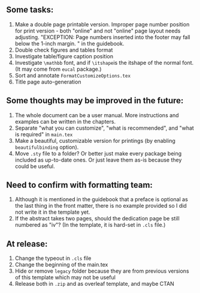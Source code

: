 ## Some tasks:
1. Make a double page printable version. Improper page number position for print version - both "online" and not "online" page layout needs adjusting. "EXCEPTION: Page numbers inserted into the footer may fall below the 1-inch margin. " in the guidebook.
2. Double check figures and tables format
3. Investigate table/figure caption position
4. Investigate `\mathbb` font, and if `\itshape`is the itshape of the normal font. (It may come from `eucal` package.)
5. Sort and annotate `FormatCustomizeOptions.tex`
6. Title page auto-generation

## Some thoughts may be improved in the future:
1. The whole document can be a user manual. More instructions and examples can be written in the chapters.
2. Separate "what you can customize", "what is recommended", and "what is required" in `main.tex`
3. Make a beautiful, customizable version for printings (by enabling `beautifulbinding` option).
4. Move `.sty` file to a folder? Or better just make every package being included as up-to-date ones. Or just leave them as-is because they could be useful.

## Need to confirm with formatting team:
1. Although it is mentioned in the guidebook that a preface is optional as the last thing in the front matter, there is no example provided so I did not write it in the template yet.
2. If the abstract takes two pages, should the dedication page be still numbered as "iv"? (In the template, it is hard-set in `.cls` file.)

## At release:
1. Change the typeout in `.cls` file
2. Change the beginning of the main.tex
3. Hide or remove `legacy` folder because they are from previous versions of this template which may not be useful
4. Release both in `.zip` and as overleaf template, and maybe CTAN

